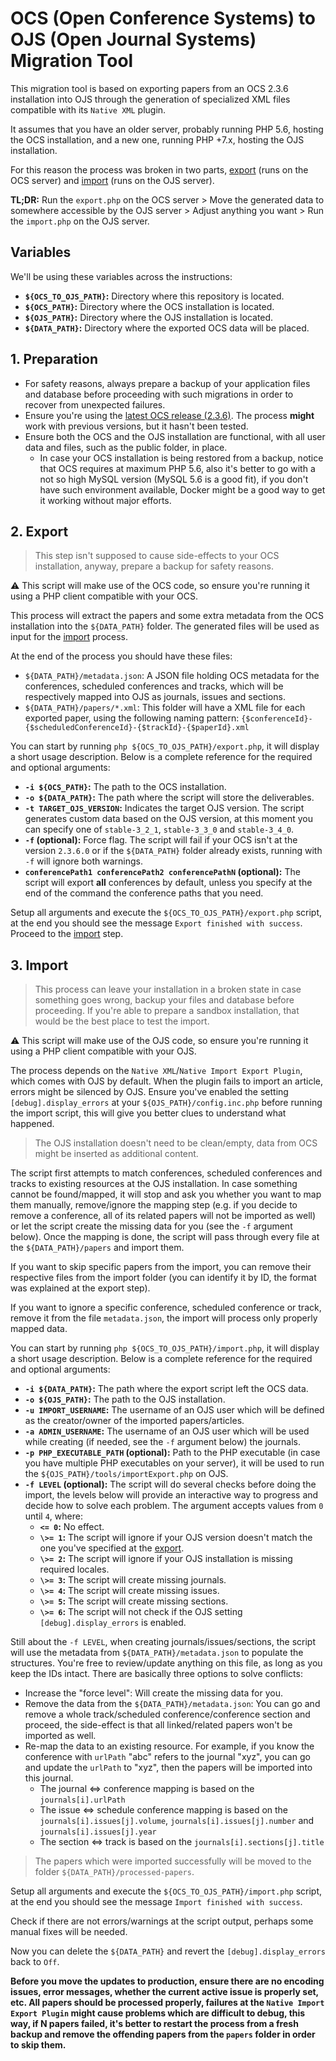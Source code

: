# OCS (Open Conference Systems) to OJS (Open Journal Systems) Migration Tool

This migration tool is based on exporting papers from an OCS 2.3.6 installation into OJS through the generation of specialized XML files compatible with its `Native XML` plugin.

It assumes that you have an older server, probably running PHP 5.6, hosting the OCS installation, and a new one, running PHP +7.x, hosting the OJS installation.

For this reason the process was broken in two parts, [export](#2-export) (runs on the OCS server) and [import](#3-import) (runs on the OJS server).

**TL;DR:** Run the `export.php` on the OCS server > Move the generated data to somewhere accessible by the OJS server > Adjust anything you want > Run the `import.php` on the OJS server.


## Variables

We'll be using these variables across the instructions:

- **`${OCS_TO_OJS_PATH}`:** Directory where this repository is located.
- **`${OCS_PATH}`:** Directory where the OCS installation is located.
- **`${OJS_PATH}`:** Directory where the OJS installation is located.
- **`${DATA_PATH}`:** Directory where the exported OCS data will be placed.


## 1. Preparation

- For safety reasons, always prepare a backup of your application files and database before proceeding with such migrations in order to recover from unexpected failures.
- Ensure you're using the [latest OCS release (2.3.6)](https://github.com/pkp/ocs/tree/ocs-2_3_6-0). The process **might** work with previous versions, but it hasn't been tested.
- Ensure both the OCS and the OJS installation are functional, with all user data and files, such as the public folder, in place.
  - In case your OCS installation is being restored from a backup, notice that OCS requires at maximum PHP 5.6, also it's better to go with a not so high MySQL version (MySQL 5.6 is a good fit), if you don't have such environment available, Docker might be a good way to get it working without major efforts.


## 2. Export

> This step isn't supposed to cause side-effects to your OCS installation, anyway, prepare a backup for safety reasons.

⚠ This script will make use of the OCS code, so ensure you're running it using a PHP client compatible with your OCS.

This process will extract the papers and some extra metadata from the OCS installation into the `${DATA_PATH}` folder. The generated files will be used as input for the [import](#3-import) process.

At the end of the process you should have these files:
- `${DATA_PATH}/metadata.json`: A JSON file holding OCS metadata for the conferences, scheduled conferences and tracks, which will be respectively mapped into OJS as journals, issues and sections.
- `${DATA_PATH}/papers/*.xml`: This folder will have a XML file for each exported paper, using the following naming pattern: `{$conferenceId}-{$scheduledConferenceId}-{$trackId}-{$paperId}.xml`

You can start by running `php ${OCS_TO_OJS_PATH}/export.php`, it will display a short usage description. Below is a complete reference for the required and optional arguments:
- **`-i ${OCS_PATH}`:** The path to the OCS installation.
- **`-o ${DATA_PATH}`:** The path where the script will store the deliverables.
- **`-t TARGET_OJS_VERSION`:** Indicates the target OJS version. The script generates custom data based on the OJS version, at this moment you can specify one of `stable-3_2_1`, `stable-3_3_0` and `stable-3_4_0`.
- **`-f` (optional):** Force flag. The script will fail if your OCS isn't at the version `2.3.6.0` or if the `${DATA_PATH}` folder already exists, running with `-f` will ignore both warnings.
- **`conferencePath1 conferencePath2 conferencePathN` (optional):** The script will export **all** conferences by default, unless you specify at the end of the command the conference paths that you need.

Setup all arguments and execute the `${OCS_TO_OJS_PATH}/export.php` script, at the end you should see the message `Export finished with success`. Proceed to the [import](#3-import) step.


## 3. Import

> This process can leave your installation in a broken state in case something goes wrong, backup your files and database before proceeding. If you're able to prepare a sandbox installation, that would be the best place to test the import.

⚠ This script will make use of the OJS code, so ensure you're running it using a PHP client compatible with your OJS.

The process depends on the `Native XML`/`Native Import Export Plugin`, which comes with OJS by default. When the plugin fails to import an article, errors might be silenced by OJS. Ensure you've enabled the setting `[debug].display_errors` at your `${OJS_PATH}/config.inc.php` before running the import script, this will give you better clues to understand what happened.

> The OJS installation doesn't need to be clean/empty, data from OCS might be inserted as additional content.

The script first attempts to match conferences, scheduled conferences and tracks to existing resources at the OJS installation. In case something cannot be found/mapped, it will stop and ask you whether you want to map them manually, remove/ignore the mapping step (e.g. if you decide to remove a conference, all of its related papers will not be imported as well) or let the script create the missing data for you (see the `-f` argument below). Once the mapping is done, the script will pass through every file at the `${DATA_PATH}/papers` and import them.

If you want to skip specific papers from the import, you can remove their respective files from the import folder (you can identify it by ID, the format was explained at the export step).

If you want to ignore a specific conference, scheduled conference or track, remove it from the file `metadata.json`, the import will process only properly mapped data.

You can start by running `php ${OCS_TO_OJS_PATH}/import.php`, it will display a short usage description. Below is a complete reference for the required and optional arguments:
- **`-i ${DATA_PATH}`:** The path where the export script left the OCS data.
- **`-o ${OJS_PATH}`:** The path to the OJS installation.
- **`-u IMPORT_USERNAME`:** The username of an OJS user which will be defined as the creator/owner of the imported papers/articles.
- **`-a ADMIN_USERNAME`:** The username of an OJS user which will be used while creating (if needed, see the `-f` argument below) the journals.
- **`-p PHP_EXECUTABLE_PATH` (optional):** Path to the PHP executable (in case you have multiple PHP executables on your server), it will be used to run the `${OJS_PATH}/tools/importExport.php` on OJS.
- **`-f LEVEL` (optional):** The script will do several checks before doing the import, the levels below will provide an interactive way to progress and decide how to solve each problem. The argument accepts values from `0` until `4`, where:
  - **`<= 0`:** No effect.
  - **`\>= 1`:** The script will ignore if your OJS version doesn't match the one you've specified at the [export](#2-export).
  - **`\>= 2`:** The script will ignore if your OJS installation is missing required locales.
  - **`\>= 3`:** The script will create missing journals.
  - **`\>= 4`:** The script will create missing issues.
  - **`\>= 5`:** The script will create missing sections.
  - **`\>= 6`:** The script will not check if the OJS setting `[debug].display_errors` is enabled.

Still about the `-f LEVEL`, when creating journals/issues/sections, the script will use the metadata from `${DATA_PATH}/metadata.json` to populate the structures. You're free to review/update anything on this file, as long as you keep the IDs intact. There are basically three options to solve conflicts:
- Increase the "force level": Will create the missing data for you.
- Remove the data from the `${DATA_PATH}/metadata.json`: You can go and remove a whole track/scheduled conference/conference section and proceed, the side-effect is that all linked/related papers won't be imported as well.
- Re-map the data to an existing resource. For example, if you know the conference with `urlPath` "abc" refers to the journal "xyz", you can go and update the `urlPath` to "xyz", then the papers will be imported into this journal.
  - The journal <=> conference mapping is based on the `journals[i].urlPath`
  - The issue <=> schedule conference mapping is based on the `journals[i].issues[j].volume`, `journals[i].issues[j].number` and `journals[i].issues[j].year`
  - The section <=> track is based on the `journals[i].sections[j].title`

> The papers which were imported successfully will be moved to the folder `${DATA_PATH}/processed-papers`.

Setup all arguments and execute the `${OCS_TO_OJS_PATH}/import.php` script, at the end you should see the message `Import finished with success`.

Check if there are not errors/warnings at the script output, perhaps some manual fixes will be needed.

Now you can delete the `${DATA_PATH}` and revert the `[debug].display_errors` back to `Off`.


**Before you move the updates to production, ensure there are no encoding issues, error messages, whether the current active issue is properly set, etc. All papers should be processed properly, failures at the `Native Import Export Plugin` might cause problems which are difficult to debug, this way, if N papers failed, it's better to restart the process from a fresh backup and remove the offending papers from the `papers` folder in order to skip them.**
